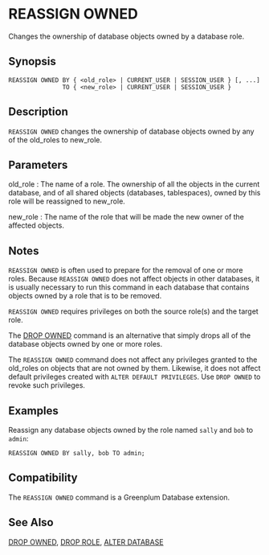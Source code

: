 # REASSIGN OWNED

Changes the ownership of database objects owned by a database role.

## Synopsis

``` {#sql_command_synopsis}
REASSIGN OWNED BY { <old_role> | CURRENT_USER | SESSION_USER } [, ...]
               TO { <new_role> | CURRENT_USER | SESSION_USER }
```

## Description

`REASSIGN OWNED` changes the ownership of database objects owned by any of the old_roles to new_role.

## Parameters

old_role
:   The name of a role. The ownership of all the objects in the current database, and of all shared objects (databases, tablespaces), owned by this role will be reassigned to new_role.

new_role
:   The name of the role that will be made the new owner of the affected objects.

## Notes

`REASSIGN OWNED` is often used to prepare for the removal of one or more roles. Because `REASSIGN OWNED` does not affect objects in other databases, it is usually necessary to run this command in each database that contains objects owned by a role that is to be removed.

`REASSIGN OWNED` requires privileges on both the source role(s) and the target role.

The [DROP OWNED](/docs/sql-statements/sql-statement-drop-owned.md) command is an alternative that simply drops all of the database objects owned by one or more roles.

The `REASSIGN OWNED` command does not affect any privileges granted to the old_roles on objects that are not owned by them. Likewise, it does not affect default privileges created with `ALTER DEFAULT PRIVILEGES`. Use `DROP OWNED` to revoke such privileges.

## Examples

Reassign any database objects owned by the role named `sally` and `bob` to `admin`:

```
REASSIGN OWNED BY sally, bob TO admin;
```

## Compatibility

The `REASSIGN OWNED` command is a Greenplum Database extension.

## See Also

[DROP OWNED](/docs/sql-statements/sql-statement-drop-owned.md), [DROP ROLE](/docs/sql-statements/sql-statement-drop-role.md), [ALTER DATABASE](/docs/sql-statements/sql-statement-alter-database.md)



